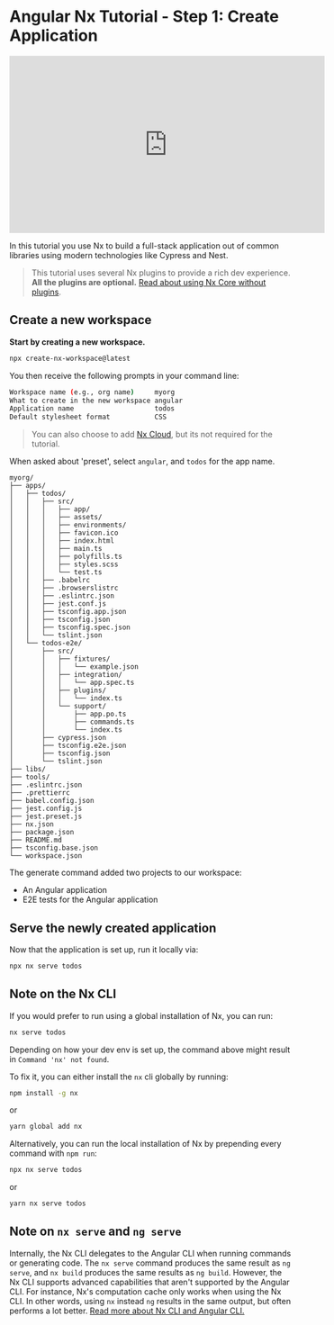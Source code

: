 # Angular Nx Tutorial - Step 1: Create Application

<iframe width="560" height="315" src="https://www.youtube.com/embed/i37yJKK8qGI" frameborder="0" allow="accelerometer; autoplay; encrypted-media; gyroscope; picture-in-picture" allowfullscreen></iframe>

In this tutorial you use Nx to build a full-stack application out of common libraries using modern technologies like Cypress and Nest.

> This tutorial uses several Nx plugins to provide a rich dev experience. **All the plugins are optional.** [Read about using Nx Core without plugins](/{{framework}}/core-concepts/nx-core).

## Create a new workspace

**Start by creating a new workspace.**

```bash
npx create-nx-workspace@latest
```

You then receive the following prompts in your command line:

```bash
Workspace name (e.g., org name)     myorg
What to create in the new workspace angular
Application name                    todos
Default stylesheet format           CSS
```

> You can also choose to add [Nx Cloud](https://nx.app), but its not required for the tutorial.

When asked about 'preset', select `angular`, and `todos` for the app name.

```treeview
myorg/
├── apps/
│   ├── todos/
│   │   ├── src/
│   │   │   ├── app/
│   │   │   ├── assets/
│   │   │   ├── environments/
│   │   │   ├── favicon.ico
│   │   │   ├── index.html
│   │   │   ├── main.ts
│   │   │   ├── polyfills.ts
│   │   │   ├── styles.scss
│   │   │   └── test.ts
│   │   ├── .babelrc
│   │   ├── .browserslistrc
│   │   ├── .eslintrc.json
│   │   ├── jest.conf.js
│   │   ├── tsconfig.app.json
│   │   ├── tsconfig.json
│   │   ├── tsconfig.spec.json
│   │   └── tslint.json
│   └── todos-e2e/
│       ├── src/
│       │   ├── fixtures/
│       │   │   └── example.json
│       │   ├── integration/
│       │   │   └── app.spec.ts
│       │   ├── plugins/
│       │   │   └── index.ts
│       │   └── support/
│       │       ├── app.po.ts
│       │       ├── commands.ts
│       │       └── index.ts
│       ├── cypress.json
│       ├── tsconfig.e2e.json
│       ├── tsconfig.json
│       └── tslint.json
├── libs/
├── tools/
├── .eslintrc.json
├── .prettierrc
├── babel.config.json
├── jest.config.js
├── jest.preset.js
├── nx.json
├── package.json
├── README.md
├── tsconfig.base.json
└── workspace.json
```

The generate command added two projects to our workspace:

- An Angular application
- E2E tests for the Angular application

## Serve the newly created application

Now that the application is set up, run it locally via:

```bash
npx nx serve todos
```

## Note on the Nx CLI

If you would prefer to run using a global installation of Nx, you can run:

```bash
nx serve todos
```

Depending on how your dev env is set up, the command above might result in `Command 'nx' not found`.

To fix it, you can either install the `nx` cli globally by running:

```bash
npm install -g nx
```

or

```bash
yarn global add nx
```

Alternatively, you can run the local installation of Nx by prepending every command with `npm run`:

```bash
npx nx serve todos
```

or

```bash
yarn nx serve todos
```

## Note on `nx serve` and `ng serve`

Internally, the Nx CLI delegates to the Angular CLI when running commands or generating code. The `nx serve` command
produces the same result as `ng serve`, and `nx build` produces the same results as `ng build`. However, the Nx CLI
supports advanced capabilities that aren't supported by the Angular CLI. For instance, Nx's computation cache only
works when using the Nx CLI. In other words, using `nx` instead `ng` results in the same output, but often performs
a lot better. [Read more about Nx CLI and Angular CLI.](/{{framework}}/getting-started/nx-cli)
